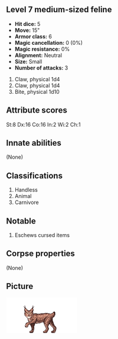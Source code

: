 ## Level 7 medium-sized feline

- **Hit dice:** 5
- **Move:** 15"
- **Armor class:** 6
- **Magic cancellation:** 0 (0%)
- **Magic resistance:** 0%
- **Alignment:** Neutral
- **Size:** Small
- **Number of attacks:** 3
1. Claw, physical 1d4
2. Claw, physical 1d4
3. Bite, physical 1d10

## Attribute scores

St:8 Dx:16 Co:16 In:2 Wi:2 Ch:1

## Innate abilities

(None)

## Classifications

1. Handless
2. Animal
3. Carnivore

## Notable

1. Eschews cursed items

## Corpse properties

(None)

## Picture

![Lynx](https://github.com/hyvanmielenpelit/GnollHackTileSet/blob/main/Monsters/lynx/lynx.png?raw=true)
